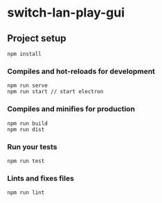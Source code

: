 # switch-lan-play-gui

## Project setup
```
npm install
```

### Compiles and hot-reloads for development
```
npm run serve
npm run start // start electron
```

### Compiles and minifies for production
```
npm run build
npm run dist
```

### Run your tests
```
npm run test
```

### Lints and fixes files
```
npm run lint
```
